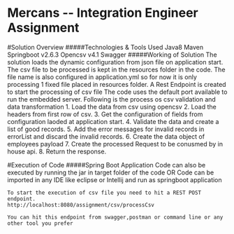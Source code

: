 # Mercans -- Integration Engineer Assignment


#Solution Overview
#####Technologies & Tools Used
	Java8
	Maven
	Springboot v2.6.3
	Opencsv v4.1
	Swagger
#####Working of Solution
	The solution loads the dynamic configuration from json file on application start.
	The csv file to be processed is kept in the resources folder in the code.
	The file name is also configured in application.yml
	so for now it is only processing 1 fixed file placed in resources folder.
	A Rest Endpoint is created to start the processing of csv file
	The code uses the default port available to run the embedded server.
	Following is the process os csv validation and data transformation
	1. Load the data from csv using opencsv
	2. Load the headers from first row of csv.
	3. Get the configuration of fields from configuration laoded at application start.
	4. Validate the data and create a list of good records.
	5. Add the error messages for invalid records in errorList and discard the invalid records.
	6. Create the data object of employees payload
	7. Create the processed Request to be conusmed by in house api.
	8. Return the response.
  

#Execution of Code
#####Spring Boot Application
	Code can also be executed by running the jar in target folder of the code
	OR
	Code can be imported in any IDE like eclipse or Intellij and run as springboot application
	
	To start the execution of csv file you need to hit a REST POST endpoint.
	http://localhost:8080/assignment/csv/processCsv
	
	You can hit this endpoint from swagger,postman or command line or any other tool you prefer